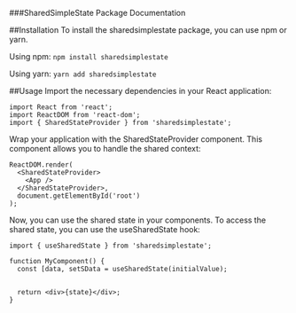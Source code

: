 ###SharedSimpleState Package Documentation

##Installation
To install the sharedsimplestate package, you can use npm or yarn. 


Using npm:
```npm install sharedsimplestate```

Using yarn:
```yarn add sharedsimplestate```

##Usage
Import the necessary dependencies in your React application:
```
import React from 'react';                
import ReactDOM from 'react-dom';
import { SharedStateProvider } from 'sharedsimplestate';
```

Wrap your application with the SharedStateProvider component. 
This component allows you to handle the shared context:

```
ReactDOM.render(
  <SharedStateProvider>
    <App />
  </SharedStateProvider>,
  document.getElementById('root')
);
```
Now, you can use the shared state in your components. To access the shared state, you can use the useSharedState hook:

```
import { useSharedState } from 'sharedsimplestate';

function MyComponent() {
  const [data, setSData = useSharedState(initialValue);


  return <div>{state}</div>;
}
```